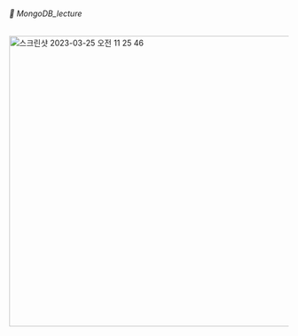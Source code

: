 ###### :cactus:  MongoDB_lecture

<img width="523" alt="스크린샷 2023-03-25 오전 11 25 46" src="https://user-images.githubusercontent.com/48478079/227681951-83222236-dca3-41f3-8c84-799d0eeb683f.png">
